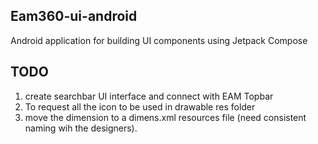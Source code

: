 ## Eam360-ui-android
Android application for building UI components using Jetpack Compose

## TODO
1. create searchbar UI interface and connect with EAM Topbar
2. To request all the icon to be used in drawable res folder
3. move the dimension to a dimens.xml resources file (need consistent naming wih the designers).
